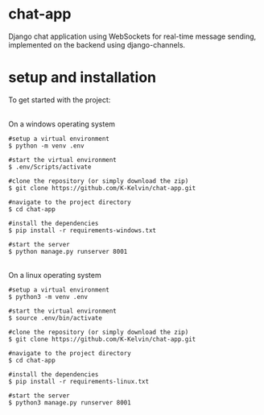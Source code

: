 # chat-app
Django chat application using WebSockets for real-time message sending,
implemented on the backend using django-channels.

# setup and installation
To get started with the project:

<br>On a windows operating system
```
#setup a virtual environment
$ python -m venv .env

#start the virtual environment
$ .env/Scripts/activate

#clone the repository (or simply download the zip)
$ git clone https://github.com/K-Kelvin/chat-app.git

#navigate to the project directory
$ cd chat-app

#install the dependencies
$ pip install -r requirements-windows.txt

#start the server
$ python manage.py runserver 8001
```

<br> On a linux operating system
```
#setup a virtual environment
$ python3 -m venv .env

#start the virtual environment
$ source .env/bin/activate

#clone the repository (or simply download the zip)
$ git clone https://github.com/K-Kelvin/chat-app.git

#navigate to the project directory
$ cd chat-app

#install the dependencies
$ pip install -r requirements-linux.txt

#start the server
$ python3 manage.py runserver 8001
```